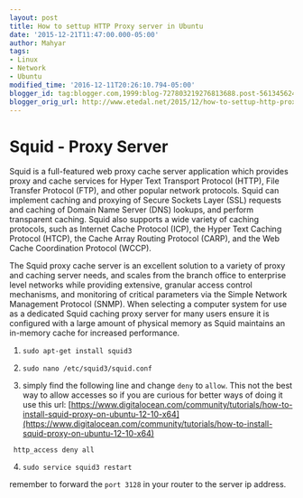 ```yaml
---
layout: post
title: How to settup HTTP Proxy server in Ubuntu
date: '2015-12-21T11:47:00.000-05:00'
author: Mahyar
tags:
- Linux
- Network
- Ubuntu
modified_time: '2016-12-11T20:26:10.794-05:00'
blogger_id: tag:blogger.com,1999:blog-727803219276813688.post-5613456245898559298
blogger_orig_url: http://www.etedal.net/2015/12/how-to-settup-http-proxy-server-in.html
---
```



Squid - Proxy Server
====================

Squid is a full-featured web proxy cache server application which provides proxy and cache services for Hyper Text Transport Protocol (HTTP), File Transfer Protocol (FTP), and other popular network protocols. Squid can implement caching and proxying of Secure Sockets Layer (SSL) requests and caching of Domain Name Server (DNS) lookups, and perform transparent caching. Squid also supports a wide variety of caching protocols, such as Internet Cache Protocol (ICP), the Hyper Text Caching Protocol (HTCP), the Cache Array Routing Protocol (CARP), and the Web Cache Coordination Protocol (WCCP).

The Squid proxy cache server is an excellent solution to a variety of proxy and caching server needs, and scales from the branch office to enterprise level networks while providing extensive, granular access control mechanisms, and monitoring of critical parameters via the Simple Network Management Protocol (SNMP). When selecting a computer system for use as a dedicated Squid caching proxy server for many users ensure it is configured with a large amount of physical memory as Squid maintains an in-memory cache for increased performance. 

1. `sudo apt-get install squid3` 

2. `sudo nano /etc/squid3/squid.conf`

3. simply find the following line and change `deny` to `allow`. This not the best way to allow accesses so if you are curious for better ways of doing it use this url: [https://www.digitalocean.com/community/tutorials/how-to-install-squid-proxy-on-ubuntu-12-10-x64](https://www.digitalocean.com/community/tutorials/how-to-install-squid-proxy-on-ubuntu-12-10-x64)
```
 http_access deny all  
```
4. `sudo service squid3 restart`

remember to forward the `port 3128` in your router to the server ip address.
